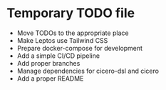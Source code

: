 # Temporary TODO file

- Move TODOs to the appropriate place
- Make Leptos use Tailwind CSS
- Prepare docker-compose for development
- Add a simple CI/CD pipeline
- Add proper branches
- Manage dependencies for cicero-dsl and cicero
- Add a proper README
